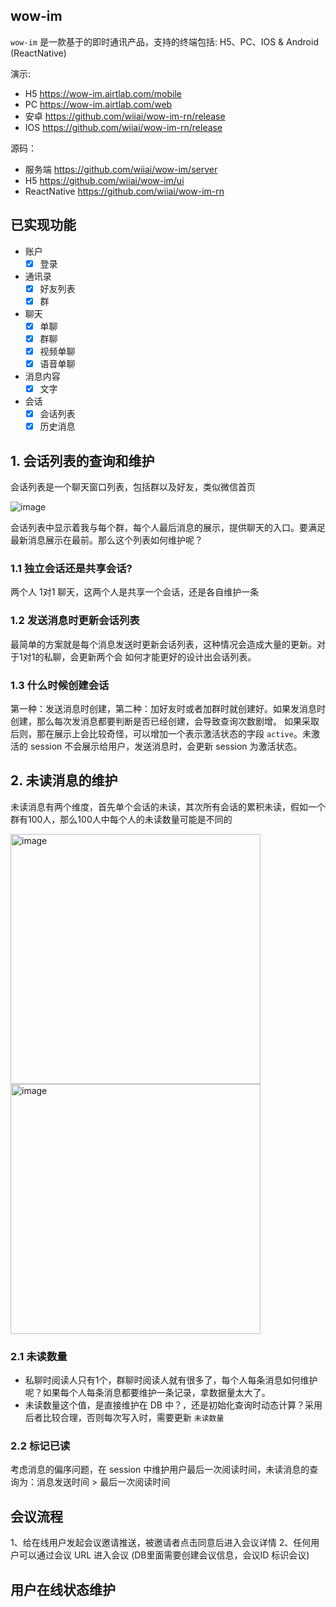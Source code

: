 ## wow-im
`wow-im` 是一款基于的即时通讯产品，支持的终端包括: H5、PC、IOS & Android (ReactNative)

演示:
- H5 https://wow-im.airtlab.com/mobile
- PC https://wow-im.airtlab.com/web
- 安卓 https://github.com/wiiai/wow-im-rn/release
- IOS https://github.com/wiiai/wow-im-rn/release

源码：
- 服务端 https://github.com/wiiai/wow-im/server
- H5 https://github.com/wiiai/wow-im/ui
- ReactNative https://github.com/wiiai/wow-im-rn

## 已实现功能
- 账户
  - [x] 登录
- 通讯录
  - [x] 好友列表
  - [x] 群
- 聊天
  - [x] 单聊
  - [x] 群聊
  - [x] 视频单聊
  - [x] 语音单聊
- 消息内容
  - [x] 文字
- 会话
  - [x] 会话列表
  - [x] 历史消息
 
## 1. 会话列表的查询和维护

会话列表是一个聊天窗口列表，包括群以及好友，类似微信首页

![image](https://github.com/wiiai/wow-im/assets/34447750/1c1ab21e-3945-455d-903e-dc153bec57f0)

会话列表中显示着我与每个群，每个人最后消息的展示，提供聊天的入口。要满足最新消息展示在最前。那么这个列表如何维护呢？

### 1.1 独立会话还是共享会话?
两个人 1对1 聊天，这两个人是共享一个会话，还是各自维护一条

### 1.2 发送消息时更新会话列表
最简单的方案就是每个消息发送时更新会话列表，这种情况会造成大量的更新。对于1对1的私聊，会更新两个会
如何才能更好的设计出会话列表。

### 1.3 什么时候创建会话
第一种：发送消息时创建，第二种：加好友时或者加群时就创建好。如果发消息时创建，那么每次发消息都要判断是否已经创建，会导致查询次数剧增。
如果采取后则，那在展示上会比较奇怪，可以增加一个表示激活状态的字段 `active`。未激活的 session 不会展示给用户，发送消息时，会更新 session 为激活状态。

## 2. 未读消息的维护
未读消息有两个维度，首先单个会话的未读，其次所有会话的累积未读，假如一个群有100人，那么100人中每个人的未读数量可能是不同的

<img width="400" alt="image" src="https://github.com/wiiai/wow-im/assets/34447750/47d4d9ac-7932-4917-a2ed-f68748791ca2"><img width="400" alt="image" src="https://github.com/wiiai/wow-im/assets/34447750/0592911b-dae1-470d-b88c-fa010a34301d">

### 2.1 未读数量
- 私聊时阅读人只有1个，群聊时阅读人就有很多了，每个人每条消息如何维护呢？如果每个人每条消息都要维护一条记录，拿数据量太大了。
- 未读数量这个值，是直接维护在 DB 中？，还是初始化查询时动态计算？采用后者比较合理，否则每次写入时，需要更新 `未读数量`

### 2.2 标记已读
考虑消息的偏序问题，在 session 中维护用户最后一次阅读时间，未读消息的查询为：消息发送时间 > 最后一次阅读时间

## 会议流程
1、给在线用户发起会议邀请推送，被邀请者点击同意后进入会议详情
2、任何用户可以通过会议 URL 进入会议 (DB里面需要创建会议信息，会议ID 标识会议)

## 用户在线状态维护
